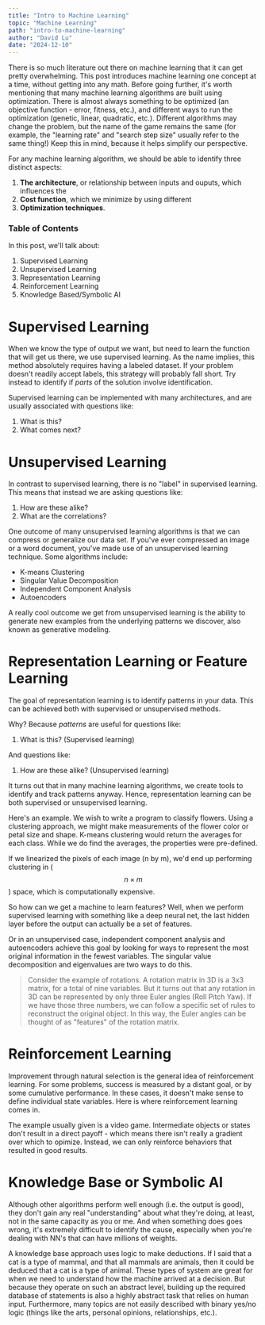 ```yaml
---
title: "Intro to Machine Learning"
topic: "Machine Learning"
path: "intro-to-machine-learning"
author: "David Lu"
date: "2024-12-10"
---
```


There is so much literature out there on machine learning that it can get pretty overwhelming. This post introduces machine learning one concept at a time, without getting into any math. Before going further, it's worth mentioning that many machine learning algorithms are built using optimization. There is almost always something to be optimized (an objective function - error, fitness, etc.), and different ways to run the optimization (genetic, linear, quadratic, etc.). Different algorithms may change the problem, but the name of the game remains the same (for example, the "learning rate" and "search step size" usually refer to the same thing!) Keep this in mind, because it helps simplify our perspective. 

For any machine learning algorithm, we should be able to identify three distinct aspects:
1. **The architecture**, or relationship between inputs and ouputs, which influences the
2. **Cost function**, which we minimize by using different
3. **Optimization techniques**.


### Table of Contents

In this post, we'll talk about:

1. Supervised Learning
2. Unsupervised Learning
3. Representation Learning
4. Reinforcement Learning
5. Knowledge Based/Symbolic AI


# Supervised Learning

<v-divider></v-divider>

When we know the type of output we want, but need to learn the function that will get us there, we use supervised learning. As the name implies, this method absolutely requires having a labeled dataset. If your problem doesn't readily accept labels, this strategy will probably fall short. Try instead to identify if *parts* of the solution involve identification. 

Supervised learning can be implemented with many architectures, and are usually associated with questions like:
1. What is this?
2. What comes next?

# Unsupervised Learning

<v-divider></v-divider>

In contrast to supervised learning, there is no "label" in supervised learning. This means that instead we are asking questions like:
1. How are these alike?
2. What are the correlations?

One outcome of many unsupervised learning algorithms is that we can compress or generalize our data set. If you've ever compressed an image or a word document, you've made use of an unsupervised learning technique. Some algorithms include:

* K-means Clustering
* Singular Value Decomposition
* Independent Component Analysis
* Autoencoders

A really cool outcome we get from unsupervised learning is the ability to generate new examples from the underlying patterns we discover, also known as generative modeling. 


# Representation Learning or Feature Learning

The goal of representation learning is to identify patterns in your data. This can be achieved both with supervised or unsupervised methods. 

Why? Because *patterns* are useful for questions like:
1. What is this? (Supervised learning)

And questions like:
1. How are these alike? (Unsupervised learning)

It turns out that in many machine learning algorithms, we create tools to identify and track patterns anyway. Hence, representation learning can be both supervised or unsupervised learning. 

Here's an example. We wish to write a program to classify flowers. Using a clustering approach, we might make measurements of the flower color or petal size and shape. K-means clustering would return the averages for each class. While we do find the averages, the properties were pre-defined. 

If we linearized the pixels of each image (n by m), we'd end up performing clustering in ($$n \times m$$) space, which is computationally expensive. 

So how can we get a machine to learn features? Well, when we perform supervised learning with something like a deep neural net, the last hidden layer before the output can actually be a set of features. 

Or in an unsupervised case, independent component analysis and autoencoders achieve this goal by looking for ways to represent the most original information in the fewest variables. The singular value decomposition and eigenvalues are two ways to do this. 

> Consider the example of rotations. A rotation matrix in 3D is a 3x3 matrix, for a total of nine variables. But it turns out that any rotation in 3D can be represented by only three Euler angles (Roll Pitch Yaw). If we have those three numbers, we can follow a specific set of rules to reconstruct the original object. In this way, the Euler angles can be thought of as "features" of the rotation matrix. 


# Reinforcement Learning

<v-divider></v-divider>

Improvement through natural selection is the general idea of reinforcement learning. For some problems, success is measured by a distant goal, or by some cumulative performance. In these cases, it doesn't make sense to define individual state variables. Here is where reinforcement learning comes in. 

The example usually given is a video game. Intermediate objects or states don't result in a direct payoff - which means there isn't really a gradient over which to opimize. Instead, we can only reinforce behaviors that resulted in good results. 


# Knowledge Base or Symbolic AI

<v-divider></v-divider>

Although other algorithms perform well enough (i.e. the output is good), they don't gain any real "understanding" about what they're doing, at least, not in the same capacity as you or me. And when something does goes wrong, it's extremely difficult to identify the cause, especially when you're dealing with NN's that can have millions of weights. 

A knowledge base approach uses logic to make deductions. If I said that a cat is a type of mammal, and that all mammals are animals, then it could be deduced that a cat is a type of animal. These types of system are great for when we need to understand how the machine arrived at a decision. But because they operate on such an abstract level, building up the required database of statements is also a highly abstract task that relies on human input. Furthermore, many topics are not easily described with binary yes/no logic (things like the arts, personal opinions, relationships, etc.).






